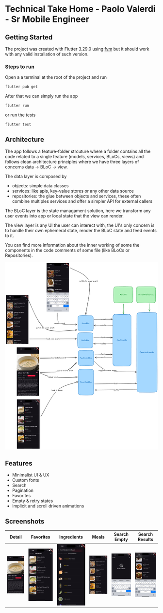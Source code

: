 # Technical Take Home - Paolo Valerdi - Sr Mobile Engineer

## Getting Started

The project was created with Flutter 3.29.0 using [fvm](https://fvm.app/)
but it should work with any valid installation of such version.

### Steps to run

Open a a terminal at the root of the project and run

```bash
flutter pub get
```

After that we can simply run the app

```bash
flutter run
```

or run the tests

```bash
flutter test
```

## Architecture

The app follows a feature-folder strcuture where a folder contains all the code related to a single feature (models, services, BLoCs, views) and follows clean architecture principles where we have three layers of concerns data -> BLoC -> view.

The data layer is composed by

- objects: simple data classes
- services: like apis, key-value stores or any other data source
- repositories: the glue between objects and services, these often combine multiples services and offer a simpler API for external callers

The BLoC layer is the state managament solution, here we transform any user events into app or local state that the view can render.

The view layer is any UI the user can interect with, the UI's only concern is to handle their own ephemeral state, render the BLoC state and feed events to it.

You can find more information about the inner working of some the components in the code comments of some file (like BLoCs or Repositories).

![Diagram](screenshots/diagram.png)

## Features

- Minimalist UI & UX
- Custom fonts
- Search
- Pagination
- Favorites
- Empty & retry states
- Implicit and scroll driven animations

## Screenshots

| Detail                             | Favorites                               | Ingredients                                 | Meals                           | Search Empty                                  | Search Results                            |
| ---------------------------------- | --------------------------------------- | ------------------------------------------- | ------------------------------- | --------------------------------------------- | ----------------------------------------- |
| ![Detail](screenshots/details.png) | ![Favorites](screenshots/favorites.png) | ![Ingredients](screenshots/ingredients.png) | ![Meals](screenshots/meals.png) | ![Search Empty](screenshots/search_empty.png) | ![Search Results](screenshots/search.png) |
